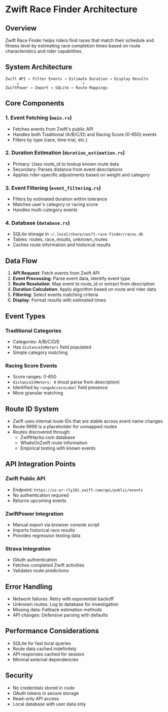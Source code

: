 # Zwift Race Finder Architecture

## Overview

Zwift Race Finder helps riders find races that match their schedule and fitness level by estimating race completion times based on route characteristics and rider capabilities.

## System Architecture

```
Zwift API → Filter Events → Estimate Duration → Display Results
     ↓                            ↑
ZwiftPower → Import → SQLite → Route Mappings
```

## Core Components

### 1. Event Fetching (`main.rs`)
- Fetches events from Zwift's public API
- Handles both Traditional (A/B/C/D) and Racing Score (0-650) events
- Filters by type (race, time trial, etc.)

### 2. Duration Estimation (`duration_estimation.rs`)
- Primary: Uses route_id to lookup known route data
- Secondary: Parses distance from event descriptions
- Applies rider-specific adjustments based on weight and category

### 3. Event Filtering (`event_filtering.rs`)
- Filters by estimated duration within tolerance
- Matches user's category or racing score
- Handles multi-category events

### 4. Database (`database.rs`)
- SQLite storage in `~/.local/share/zwift-race-finder/races.db`
- Tables: routes, race_results, unknown_routes
- Caches route information and historical results

## Data Flow

1. **API Request**: Fetch events from Zwift API
2. **Event Processing**: Parse event data, identify event type
3. **Route Resolution**: Map event to route_id or extract from description
4. **Duration Calculation**: Apply algorithm based on route and rider data
5. **Filtering**: Select events matching criteria
6. **Display**: Format results with estimated times

## Event Types

### Traditional Categories
- Categories: A/B/C/D/E
- Has `distanceInMeters` field populated
- Simple category matching

### Racing Score Events
- Score ranges: 0-650
- `distanceInMeters: 0` (must parse from description)
- Identified by `rangeAccessLabel` field presence
- More granular matching

## Route ID System

- Zwift uses internal route IDs that are stable across event name changes
- Route 9999 is a placeholder for unmapped routes
- Routes discovered through:
  - ZwiftHacks.com database
  - WhatsOnZwift route information
  - Empirical testing with known events

## API Integration Points

### Zwift Public API
- Endpoint: `https://us-or-rly101.zwift.com/api/public/events`
- No authentication required
- Returns upcoming events

### ZwiftPower Integration
- Manual export via browser console script
- Imports historical race results
- Provides regression testing data

### Strava Integration
- OAuth authentication
- Fetches completed Zwift activities
- Validates route predictions

## Error Handling

- Network failures: Retry with exponential backoff
- Unknown routes: Log to database for investigation
- Missing data: Fallback estimation methods
- API changes: Defensive parsing with defaults

## Performance Considerations

- SQLite for fast local queries
- Route data cached indefinitely
- API responses cached for session
- Minimal external dependencies

## Security

- No credentials stored in code
- OAuth tokens in secure storage
- Read-only API access
- Local database with user data only